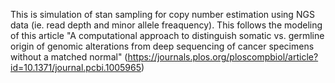 This is simulation of stan sampling for copy number estimation using NGS data (ie. read depth and minor allele freaquency). This follows the modeling of this article "A computational approach to distinguish somatic vs. germline origin of genomic alterations from deep sequencing of cancer specimens without a matched normal" (<https://journals.plos.org/ploscompbiol/article?id=10.1371/journal.pcbi.1005965>)
